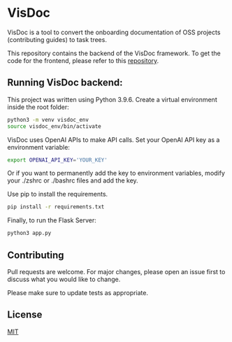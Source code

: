 # VisDoc

VisDoc is a tool to convert the onboarding documentation of OSS projects (contributing guides) to task trees.

This repository contains the backend of the VisDoc framework. To get the code for the frontend, please refer to this [repository](https://github.com/Prashant528/visdoc_framework).

## Running VisDoc backend:

This project was written using Python 3.9.6. Create a virtual environment inside the root folder:
```bash
python3 -m venv visdoc_env
source visdoc_env/bin/activate
```

VisDoc uses OpenAI APIs to make API calls. Set your OpenAI API key as a environment variable:
```bash
export OPENAI_API_KEY='YOUR_KEY'
```
Or if you want to permanently add the key to environment variables, modify your ./zshrc or ./bashrc files and add the key.

Use pip to install the requirements.

```bash
pip install -r requirements.txt
```

Finally, to run the Flask Server:
```bash
python3 app.py
```


## Contributing

Pull requests are welcome. For major changes, please open an issue first
to discuss what you would like to change.

Please make sure to update tests as appropriate.

## License

[MIT](https://choosealicense.com/licenses/mit/)
